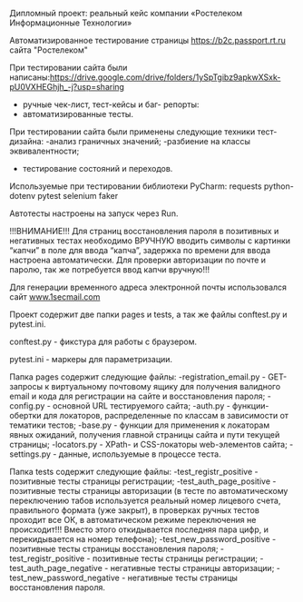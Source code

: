 Дипломный проект: реальный кейс компании «Ростелеком Информационные Технологии»

Автоматизированное тестирование страницы https://b2c.passport.rt.ru сайта "Ростелеком"

При тестировании сайта были написаны:https://drive.google.com/drive/folders/1ySpTgibz9apkwXSxk-pU0VXHEGhjh_-j?usp=sharing 
- ручные чек-лист, тест-кейсы и баг- репорты:
- автоматизированные тесты.

При тестировании сайта были применены следующие техники тест-дизайна:
-анализ граничных значений;
-разбиение на классы эквивалентности;
- тестирование состояний и переходов.

Используемые при тестировании библиотеки PyCharm:
requests
python-dotenv
pytest
selenium
faker

Автотесты настроены на запуск через Run.

!!!ВНИМАНИЕ!!! 
Для страниц восстановления пароля в позитивных и негативных тестах необходимо ВРУЧНУЮ вводить символы с картинки “капчи” в поле для ввода “капча”, задержка по времени для ввода настроена автоматически. Для проверки авторизации по почте и паролю, так же потребуется ввод капчи вручную!!!


Для генерации временного адреса электронной почты использовался сайт www.1secmail.com 


Проект содержит две папки pages  и tests, а так же файлы conftest.py и pytest.ini.

conftest.py - фикстура для работы с браузером.

pytest.ini - маркеры для параметризации.

Папка pages содержит следующие файлы:
-registration_email.py - GET-запросы к виртуальному почтовому ящику для получения валидного email и кода для регистрации на сайте и восстановления пароля;
-config.py - основной URL тестируемого сайта;
-auth.py - функции-обертки для локаторов, распределенные по классам в зависимости от тематики тестов;
-base.py - функции для применения к локаторам явных ожиданий, получения главной страницы сайта и пути текущей страницы;
-locators.py - XPath- и CSS-локаторы web-элементов сайта;
-settings.py - данные, используемые в процессе теста.

Папка tests содержит следующие файлы:
-test_registr_positive - позитивные тесты страницы регистрации;
-test_auth_page_positive - позитивные тесты страницы авторизации (в тесте по автоматическому переключению табов используется реальный номер лицевого счета, правильного формата (уже закрыт), в проверках ручных тестов проходит все ОК, в автоматическом режиме переключения не происходит!!! Вместо этого откидывается последняя пара цифр, и перекидывается на номер телефона);
-test_new_password_positive - позитивные тесты страницы восстановления пароля;
-test_registr_positive - позитивные тесты страницы регистрации;
-test_auth_page_negative - негативные тесты страницы авторизации;
-test_new_password_negative - негативные тесты страницы восстановления пароля.

